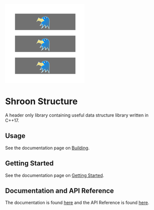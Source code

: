 <img src="https://github.com/CodingSaroj/ShroonStructure/raw/master/logos/ShroonStructure256x256.png">

# Shroon Structure

A header only library containing useful data structure library written in C++17.

## Usage

See the documentation page on [Building](https://shroonstructure.readthedocs.io/en/latest/Usage.html).

## Getting Started

See the documentation page on [Getting Started](https://shroonstructure.readthedocs.io/en/latest/GettingStarted.html).

## Documentation and API Reference

The documentation is found [here](https://shroonstructure.readthedocs.io/en/latest/) and
the API Reference is found [here](https://shroonstructure.readthedocs.io/en/latest/APIReference.html).
